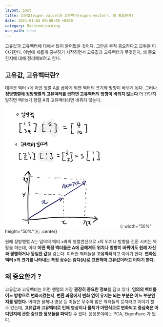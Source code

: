 ```yaml
---
layout: post
title: 고유값(eigen value)과 고유벡터(eigen vector), 왜 중요한가?
date: 2021-01-04 09:00:00 +0300
category: MachineLearning
use_math: true
---
```


고유값과 고유벡터에 대해서 많이 들어봤을 것이다. 그만큼 무척 중요하다고 모두들 이야기한다. 이번에 새롭게 공부하기 시작하면서 고유값과 고유벡터가 무엇인지, 왜 중요한지에 대해 정리해보려고 한다.

## 고유값, 고유벡터란?

대부분 벡터 x에 어떤 행렬 A를 곱하게 되면 벡터의 크기와 방향이 바뀌게 된다. 그러나 **정방행렬에 정방행렬의 고유벡터를 곱하면 고유벡터의 방향이 바뀌지 않는다** 더 간단히 말하면 벡터x가 행렬 A의 고유벡터라면 바뀌지 않는다.

![eigen01](/public/img/eigen01.jpg){: width="50%" height="50%" }{: .center}

원래 정방행렬 A는 임의의 벡터 x과의 행렬연산으로 x의 위치나 방향을 전환 시키는 역활을 하는데, 이때 **어떤 특정 벡터들은 A에 곱해져도 위치나 방향이 바뀌어도 원래 자신과 평행하거나 동일한 값**을 갖는다. 이러한 벡터들을 **고유벡터**라고 이야기 한다. **변화된 벡터 x의 크기를 나타내는 특정 상수는 람다(λ)로 표현하며 고유값이라고 이야기 한다.**

## 왜 중요한가 ?

고유값과 고유벡터는 어떤 행렬의 가장 **굉장히 중요한 정보**를 담고 있다. **임의의 벡터를 어느 방향으로 변화시켰는지, 변환 과정에서 변화 없이 유지는 되는 부분은 어느 부분인지를 말한다.** 어떠한 물체나 영상 등 이들은 무수히 많은 벡터들의 뭉치라고 이야기 할 수 있는데, **고유값과 고유벡터로 인해 영상이나 물체가 어떤식으로 변화되고 중심축은 어디인지에 관한 중요한 정보들을 파악**할 수 있다. 응용분야에는 PCA, EigenFace 가 있다.
